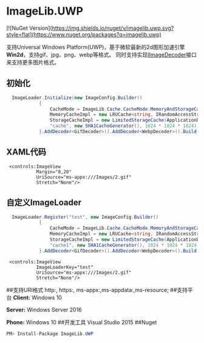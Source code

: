 # ImageLib.UWP
[![NuGet Version](https://img.shields.io/nuget/v/imagelib.uwp.svg?style=flat](https://www.nuget.org/packages?q=imagelib.uwp) 

  支持Universal Windows Platform(UWP)，基于微软最新的2d图形加速引擎**Win2d**，支持gif、jpg、png、webp等格式。
  同时支持实现[IImageDecoder](https://github.com/chenrensong/ImageLib.UWP/blob/master/ImageLib/IO/IImageDecoder.cs)接口来支持更多图片格式。
 
## 初始化
``` c#
  ImageLoader.Initialize(new ImageConfig.Builder()
            {
                CacheMode = ImageLib.Cache.CacheMode.MemoryAndStorageCache,
                MemoryCacheImpl = new LRUCache<string, IRandomAccessStream>(),
                StorageCacheImpl = new LimitedStorageCache(ApplicationData.Current.LocalCacheFolder,
                "cache", new SHA1CacheGenerator(), 1024 * 1024 * 1024)
            }.AddDecoder<GifDecoder>().AddDecoder<WebpDecoder>().Build(), false);
```
## XAML代码
``` xaml
 <controls:ImageView 
           Margin="0,20"
           UriSource="ms-appx:///Images/2.gif"
           Stretch="None"/>
```
## 自定义ImageLoader
``` c#
  ImageLoader.Register("test", new ImageConfig.Builder()
            {
                CacheMode = ImageLib.Cache.CacheMode.MemoryAndStorageCache,
                MemoryCacheImpl = new LRUCache<string, IRandomAccessStream>(),
                StorageCacheImpl = new LimitedStorageCache(ApplicationData.Current.LocalFolder,
                "cache1", new SHA1CacheGenerator(), 1024 * 1024 * 1024)
            }.AddDecoder<GifDecoder>().AddDecoder<WebpDecoder>().Build());
```
``` xaml
 <controls:ImageView 
           ImageLoaderKey="test"
           UriSource="ms-appx:///Images/2.gif"
           Stretch="None"/>
```
##支持URI格式
  http:, https:, ms-appx:,ms-appdata:,ms-resource;
##支持平台
  **Client:** Windows 10
  
  **Server:** Windows Server 2016 
  
  **Phone:**  Windows 10 
##开发工具
  Visual Studio 2015 
##Nuget
``` c#
PM> Install-Package ImageLib.UWP
```

